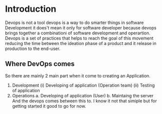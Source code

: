 # Introduction
Devops is not a tool devops is a way to do smarter things in software Development it does't mean it only for software developer because devops brings together a combinationi of software development and operartion.
Devops is a set of practices that helps to reach the goal of this movement reducing the time between the ideation phase of a product and it release in production to the end-user.
## Where DevOps comes
So there are mainly 2 main part when it come to creating an Application. 
1. Development
(i) Developing of application (Operation team)
(ii) Testing of application 
4. Operations
  a. Developing of application (User)
  b. Maintaing the server
And the devops comes between this to. I know it not that simiple but for getting started it good to go for now. 
### 
